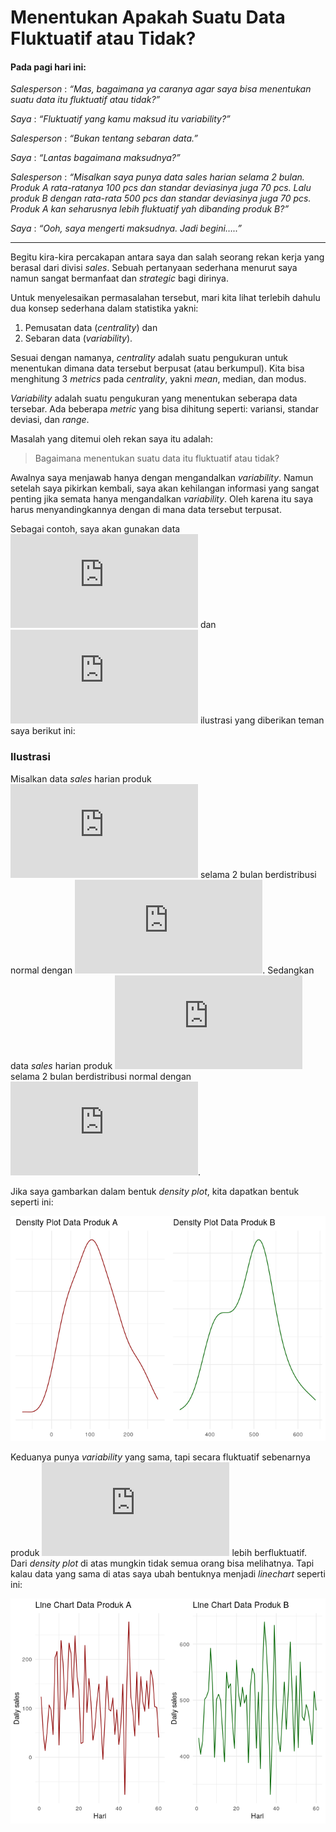 Menentukan Apakah Suatu Data Fluktuatif atau Tidak?
================

#### Pada pagi hari ini:

*Salesperson* : *“Mas, bagaimana ya caranya agar saya bisa menentukan
suatu data itu fluktuatif atau tidak?”*

*Saya* : *“Fluktuatif yang kamu maksud itu variability?”*

*Salesperson* : *“Bukan tentang sebaran data.”*

*Saya* : *“Lantas bagaimana maksudnya?”*

*Salesperson* : *“Misalkan saya punya data *sales* harian selama 2
bulan. Produk A rata-ratanya 100 *pcs* dan standar deviasinya juga 70
*pcs*. Lalu produk B dengan rata-rata 500 *pcs* dan standar deviasinya
juga 70 *pcs*. Produk A kan seharusnya lebih fluktuatif yah dibanding
produk B?”*

*Saya* : *“Ooh, saya mengerti maksudnya. Jadi begini…..”*

------------------------------------------------------------------------

Begitu kira-kira percakapan antara saya dan salah seorang rekan kerja
yang berasal dari divisi *sales*. Sebuah pertanyaan sederhana menurut
saya namun sangat bermanfaat dan *strategic* bagi dirinya.

Untuk menyelesaikan permasalahan tersebut, mari kita lihat terlebih
dahulu dua konsep sederhana dalam statistika yakni:

1.  Pemusatan data (*centrality*) dan
2.  Sebaran data (*variability*).

Sesuai dengan namanya, *centrality* adalah suatu pengukuran untuk
menentukan dimana data tersebut berpusat (atau berkumpul). Kita bisa
menghitung 3 *metrics* pada *centrality*, yakni *mean*, median, dan
modus.

*Variability* adalah suatu pengukuran yang menentukan seberapa data
tersebar. Ada beberapa *metric* yang bisa dihitung seperti: variansi,
standar deviasi, dan *range*.

Masalah yang ditemui oleh rekan saya itu adalah:

> Bagaimana menentukan suatu data itu fluktuatif atau tidak?

Awalnya saya menjawab hanya dengan mengandalkan *variability*. Namun
setelah saya pikirkan kembali, saya akan kehilangan informasi yang
sangat penting jika semata hanya mengandalkan *variability*. Oleh karena
itu saya harus menyandingkannya dengan di mana data tersebut terpusat.

Sebagai contoh, saya akan gunakan data
![A](https://latex.codecogs.com/png.latex?A "A") dan
![B](https://latex.codecogs.com/png.latex?B "B") ilustrasi yang
diberikan teman saya berikut ini:

### Ilustrasi

Misalkan data *sales* harian produk
![A](https://latex.codecogs.com/png.latex?A "A") selama 2 bulan
berdistribusi normal dengan
![\mu = 100, \sigma = 100](https://latex.codecogs.com/png.latex?%5Cmu%20%3D%20100%2C%20%5Csigma%20%3D%20100 "\mu = 100, \sigma = 100").
Sedangkan data *sales* harian produk
![B](https://latex.codecogs.com/png.latex?B "B") selama 2 bulan
berdistribusi normal dengan
![\mu = 1000, \sigma = 100](https://latex.codecogs.com/png.latex?%5Cmu%20%3D%201000%2C%20%5Csigma%20%3D%20100 "\mu = 1000, \sigma = 100").

Jika saya gambarkan dalam bentuk *density plot*, kita dapatkan bentuk
seperti ini:

![](post_files/figure-gfm/unnamed-chunk-1-1.png)<!-- -->

Keduanya punya *variability* yang sama, tapi secara fluktuatif
sebenarnya produk ![A](https://latex.codecogs.com/png.latex?A "A") lebih
berfluktuatif. Dari *density plot* di atas mungkin tidak semua orang
bisa melihatnya. Tapi kalau data yang sama di atas saya ubah bentuknya
menjadi *linechart* seperti ini:

![](post_files/figure-gfm/unnamed-chunk-2-1.png)<!-- -->
